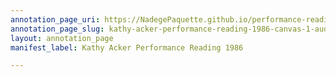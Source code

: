```yaml
---
annotation_page_uri: https://NadegePaquette.github.io/performance-reading-kathy-acker/annotations/kathy-acker-performance-reading-1986-canvas-1-audience.json
annotation_page_slug: kathy-acker-performance-reading-1986-canvas-1-audience
layout: annotation_page
manifest_label: Kathy Acker Performance Reading 1986

---
```

